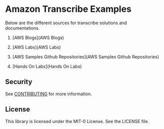 # Amazon Transcribe Examples

Below are the different sources for transcribe solutions and documentations.

1. [AWS Blogs](AWS Blogs)

2. [AWS Labs](AWS Labs)

3. [AWS Samples Github Repositories](AWS Samples Github Repositories)

4. [Hands On Labs](Hands On Labs)

## Security

See [CONTRIBUTING](CONTRIBUTING.md#security-issue-notifications) for more information.

## License

This library is licensed under the MIT-0 License. See the LICENSE file.